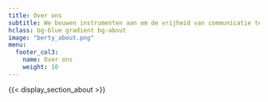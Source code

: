 ```yaml
---
title: Over ons
subtitle: We bouwen instrumenten aan om de vrijheid van communicatie te vergroten
hclass: bg-blue gradient bg-about
image: "berty_about.png"
menu:
  footer_col3:
    name: Over ons
    weight: 10
---
```



{{< display_section_about >}}
